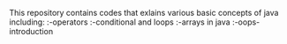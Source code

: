 This repository contains codes that exlains various basic concepts of java including:
:-operators
:-conditional and loops
:-arrays in java
:-oops-introduction
